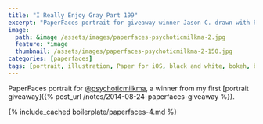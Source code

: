 ```yaml
---
title: "I Really Enjoy Gray Part 199"
excerpt: "PaperFaces portrait for giveaway winner Jason C. drawn with Paper for iOS on an iPad."
image: 
  path: &image /assets/images/paperfaces-psychoticmilkma-2.jpg 
  feature: *image
  thumbnail: /assets/images/paperfaces-psychoticmilkma-2-150.jpg
categories: [paperfaces]
tags: [portrait, illustration, Paper for iOS, black and white, bokeh, blend]
---
```


PaperFaces portrait for [@psychoticmilkma](https://twitter.com/psychoticmilkma), a winner from my first [portrait giveaway]({% post_url /notes/2014-08-24-paperfaces-giveaway %}).

{% include_cached boilerplate/paperfaces-4.md %}

